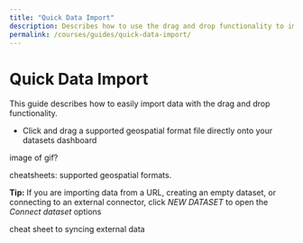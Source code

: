 ```yaml
---
title: "Quick Data Import"
description: Describes how to use the drag and drop functionality to import data with the CARTO Builder.
permalink: /courses/guides/quick-data-import/
---
```


# Quick Data Import

This guide describes how to easily import data with the drag and drop functionality. 

- Click and drag a supported geospatial format file directly onto your datasets dashboard

image of gif?

cheatsheets: supported geospatial formats.

**Tip:** If you are importing data from a URL, creating an empty dataset, or connecting to an external connector, click _NEW DATASET_ to open the _Connect dataset_ options

cheat sheet to syncing external data